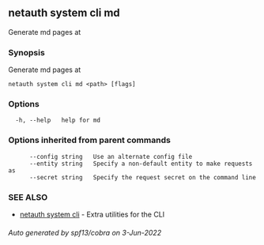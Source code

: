 ## netauth system cli md

Generate md pages at <path>

### Synopsis

Generate md pages at <path>

```
netauth system cli md <path> [flags]
```

### Options

```
  -h, --help   help for md
```

### Options inherited from parent commands

```
      --config string   Use an alternate config file
      --entity string   Specify a non-default entity to make requests as
      --secret string   Specify the request secret on the command line
```

### SEE ALSO

* [netauth system cli](netauth_system_cli.md)	 - Extra utilities for the CLI

###### Auto generated by spf13/cobra on 3-Jun-2022
